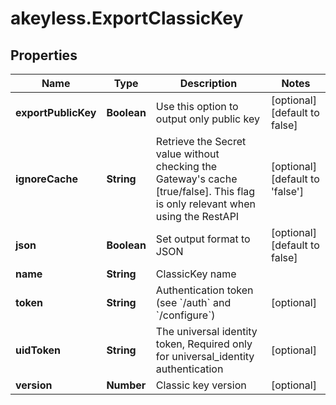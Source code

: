 # akeyless.ExportClassicKey

## Properties

Name | Type | Description | Notes
------------ | ------------- | ------------- | -------------
**exportPublicKey** | **Boolean** | Use this option to output only public key | [optional] [default to false]
**ignoreCache** | **String** | Retrieve the Secret value without checking the Gateway&#39;s cache [true/false]. This flag is only relevant when using the RestAPI | [optional] [default to &#39;false&#39;]
**json** | **Boolean** | Set output format to JSON | [optional] [default to false]
**name** | **String** | ClassicKey name | 
**token** | **String** | Authentication token (see &#x60;/auth&#x60; and &#x60;/configure&#x60;) | [optional] 
**uidToken** | **String** | The universal identity token, Required only for universal_identity authentication | [optional] 
**version** | **Number** | Classic key version | [optional] 


